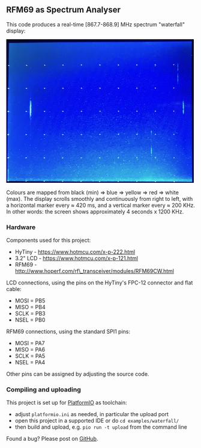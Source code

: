 ## RFM69 as Spectrum Analyser

This code produces a real-time [867.7-868.9] MHz spectrum "waterfall" display:

![](waterfall.jpg)

Colours are mapped from black (min) => blue => yellow => red => white (max).
The display scrolls smoothly and continuously from right to left, with a
horizontal marker every ≈ 420 ms, and a vertical marker every ≈ 200 KHz.
In other words: the screen shows approximately 4 seconds x 1200 KHz.

### Hardware

Components used for this project:

* HyTiny - https://www.hotmcu.com/x-p-222.html
* 3.2" LCD - https://www.hotmcu.com/x-p-121.html
* RFM69 - http://www.hoperf.com/rf\_transceiver/modules/RFM69CW.html

LCD connections, using the pins on the HyTiny's FPC-12 connector and flat cable:

* MOSI = PB5
* MISO = PB4
* SCLK = PB3
* NSEL = PB0

RFM69 connections, using the standard SPI1 pins:

* MOSI = PA7
* MISO = PA6
* SCLK = PA5
* NSEL = PA4

Other pins can be assigned by adjusting the source code.

### Compiling and uploading

This project is set up for [PlatformIO](https://platformio.org) as toolchain:

* adjust `platformio.ini` as needed, in particular the upload port
* open this project in a supported IDE or do `cd examples/waterfall/`
* then build and upload, e.g. `pio run -t upload` from the command line

Found a bug? Please post on [GitHub](https://github.com/jeelabs/jeeh/issues).
